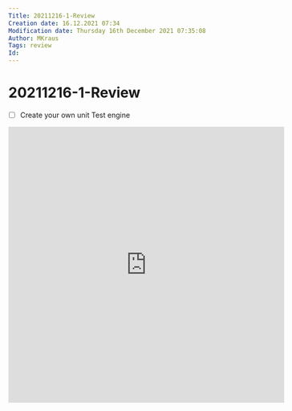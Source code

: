 ```yaml
---
Title: 20211216-1-Review
Creation date: 16.12.2021 07:34
Modification date: Thursday 16th December 2021 07:35:08
Author: MKraus
Tags: review
Id: 
---
```


# 20211216-1-Review
- [ ] Create your own unit Test engine
 
 <iframe border=0 frameborder=0 height=550 width=550  
 src="https://twitframe.com/show?url= https://twitter.com/java/status/1471125396108283907?s=20"></iframe>